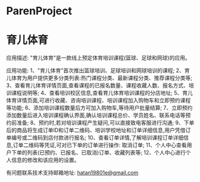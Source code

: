# ParenProject
# 育儿体育

应用描述: "育儿体育"是一款线上预定体育培训课程(篮球、足球和网球)的应用。

应用功能: 
      1、"育儿体育"首次推出篮球培训、足球培训和网球培训的课程; 
      2、育儿体育为用户提供更多分类列表:热门课程分类、最新课程分类、推荐课程分类等; 
      3、查看育儿体育详情页面,查看课程的已报名数量、课程收藏人数、报名方式、培训课程说明等;
      4、查看培训校区信息,查看育儿体育培训课程的分店地址;
      5、育儿体育详情页面,可进行收藏、咨询培训课程、培训课程加入购物车和立即预约课程等功能; 
      6、添加培训课程数量后方可加入购物车,等待用户批量结算;
      7、立即预约添加数量后进入培训课程确认界面,确认培训课程总价、学员姓名、联系电话等预约前准备; 
      8、预约时,若对培训课程产生疑问,可以直接致电客服进行沟通; 
      9、下单后的商品将生成订单ID和订单二维码、培训学校地址和订单详细信息,用户凭借订单编号或二维码到店付款进行报名;
      10、查看订单详情,了解培训课程订单详细信息,订单二维码等凭证,可对已下单的订单进行操作: 取消订单;
      11、个人中心查看用户下单的列表(已预约、已报名、已取消)订单、收藏列表等;
      12、个人中心进行个人信息的修改和该应用的设置。

有问题联系技术支持邮箱地址: hatan19801e@gmail.com
